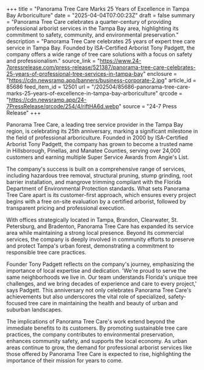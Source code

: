 +++
title = "Panorama Tree Care Marks 25 Years of Excellence in Tampa Bay Arboriculture"
date = "2025-04-04T07:00:23Z"
draft = false
summary = "Panorama Tree Care celebrates a quarter-century of providing professional arborist services in the Tampa Bay area, highlighting its commitment to safety, community, and environmental preservation."
description = "Panorama Tree Care celebrates 25 years of expert tree care service in Tampa Bay. Founded by ISA-Certified Arborist Tony Padgett, the company offers a wide range of tree care solutions with a focus on safety and professionalism."
source_link = "https://www.24-7pressrelease.com/press-release/521387/panorama-tree-care-celebrates-25-years-of-professional-tree-services-in-tampa-bay"
enclosure = "https://cdn.newsramp.app/banners/business-corporate-2.jpg"
article_id = 85686
feed_item_id = 12501
url = "/202504/85686-panorama-tree-care-marks-25-years-of-excellence-in-tampa-bay-arboriculture"
qrcode = "https://cdn.newsramp.app/24-7PressRelease/qrcode/254/4/riftHA6d.webp"
source = "24-7 Press Release"
+++

<p>Panorama Tree Care, a leading tree service provider in the Tampa Bay region, is celebrating its 25th anniversary, marking a significant milestone in the field of professional arboriculture. Founded in 2000 by ISA-Certified Arborist Tony Padgett, the company has grown to become a trusted name in Hillsborough, Pinellas, and Manatee Counties, serving over 24,000 customers and earning multiple Super Service Awards from Angie's List.</p><p>The company's success is built on a comprehensive range of services, including hazardous tree removal, structural pruning, stump grinding, root barrier installation, and mangrove trimming compliant with the Florida Department of Environmental Protection standards. What sets Panorama Tree Care apart is its customer-first approach, which ensures every project begins with a free on-site evaluation by a certified arborist, followed by transparent pricing and professional execution.</p><p>With offices strategically located in Tampa, Brandon, Clearwater, St. Petersburg, and Bradenton, Panorama Tree Care has expanded its service area while maintaining a strong local presence. Beyond its commercial services, the company is deeply involved in community efforts to preserve and protect Tampa's urban forest, demonstrating a commitment to responsible tree care practices.</p><p>Founder Tony Padgett reflects on the company's journey, emphasizing the importance of local expertise and dedication. 'We're proud to serve the same neighborhoods we live in. Our team understands Florida's unique tree challenges, and we bring decades of experience and care to every project,' says Padgett. This anniversary not only celebrates Panorama Tree Care's achievements but also underscores the vital role of specialized, safety-focused tree care in maintaining the health and beauty of urban and suburban landscapes.</p><p>The implications of Panorama Tree Care's work extend beyond the immediate benefits to its customers. By promoting sustainable tree care practices, the company contributes to environmental preservation, enhances community safety, and supports the local economy. As urban areas continue to grow, the demand for professional arborist services like those offered by Panorama Tree Care is expected to rise, highlighting the importance of their mission for years to come.</p>